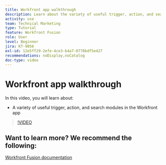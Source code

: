 ```yaml
---
title: Workfront app walkthrough
description: Learn about the variety of useful trigger, action, and search modules in the Workfront app in [!DNL Adobe Workfront Fusion].
activity: use
team: Technical Marketing
type: Tutorial
feature: Workfront Fusion
role: User
level: Beginner
jira: KT-9056
exl-id: 12e5ff29-2efe-4ce3-b4a7-0778bdf5e427
recommendations: noDisplay,noCatalog
doc-type: video
---
```

# Workfront app walkthrough

In this video, you will learn about:

* A variety of useful trigger, action, and search modules in the Workfront app

>[!VIDEO](https://video.tv.adobe.com/v/335297/?quality=12&learn=on)


## Want to learn more? We recommend the following:

[Workfront Fusion documentation](https://experienceleague.adobe.com/docs/workfront/using/adobe-workfront-fusion/workfront-fusion-2.html?lang=en)
